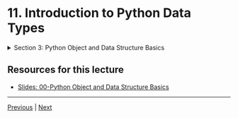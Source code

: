 #  11. Introduction to Python Data Types

<details>
  <summary> Section 3: Python Object and Data Structure Basics </summary>

  [Codebase: Python Object and Data Structure Basics](../../../codebase/python-camp/00-Python-Object-and-Data-Structure-Basics/)

</details>


## Resources for this lecture

-   [Slides: 00-Python Object and Data Structure Basics](https://docs.google.com/presentation/d/1lMiOnSVp1dbTOOLMXJXqDyUJz5-k7n-rVPgQtMj7wcA/edit#slide=id.g2586a91ea0_0_101)

---
[Previous](./10_Git-and-Github-Overview-(Optional).md) | [Next](./12_Python-Numbers.md)



